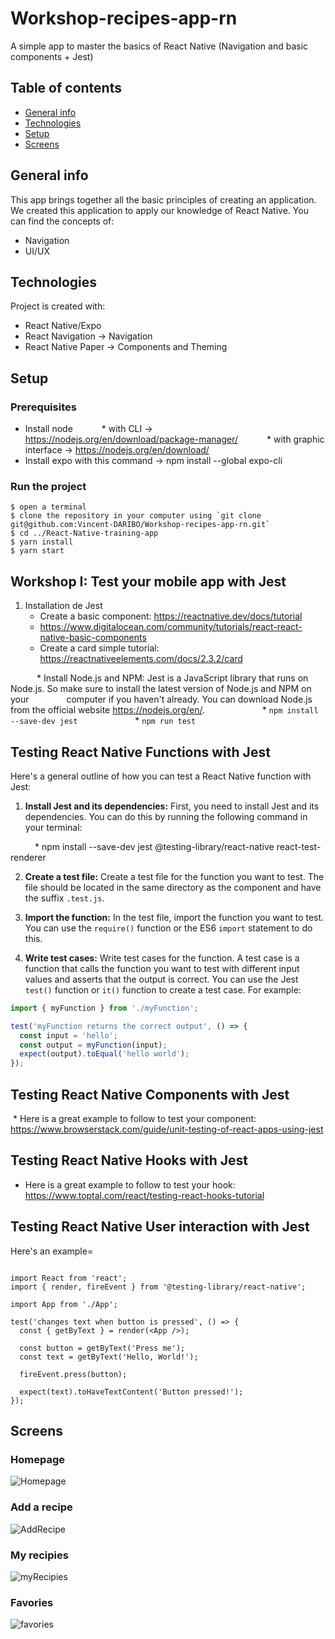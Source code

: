 # Workshop-recipes-app-rn
A simple app to master the basics of React Native (Navigation and basic components + Jest)


## Table of contents
* [General info](#general-info)
* [Technologies](#technologies)
* [Setup](#setup)
* [Screens](#screens)

## General info

This app brings together all the basic principles of creating an application. We created this application to apply our knowledge of React Native.
You can find the concepts of:
- Navigation
- UI/UX

## Technologies
Project is created with:
* React Native/Expo
* React Navigation -> Navigation
* React Native Paper -> Components and Theming
      
## Setup

### Prerequisites
* Install node
      *  with CLI -> https://nodejs.org/en/download/package-manager/
      *  with graphic interface -> https://nodejs.org/en/download/
* Install expo with this command -> npm install --global expo-cli

### Run the project
```
$ open a terminal
$ clone the repository in your computer using `git clone git@github.com:Vincent-DARIBO/Workshop-recipes-app-rn.git`
$ cd ../React-Native-training-app
$ yarn install
$ yarn start
```
## Workshop I: Test your mobile app with Jest

1. Installation de Jest
	* Create a basic component: https://reactnative.dev/docs/tutorial 
	* https://www.digitalocean.com/community/tutorials/react-react-native-basic-components	 	
	* Create a card simple tutorial: https://reactnativeelements.com/docs/2.3.2/card	 	

      * Install Node.js and NPM: Jest is a JavaScript library that runs on Node.js. So make sure to install the latest version of Node.js and NPM on your         computer if you haven't already. You can download Node.js from the official website https://nodejs.org/en/.
      
      * ```npm install --save-dev jest```
      
      * ```npm run test```
      
## Testing React Native Functions with Jest

Here's a general outline of how you can test a React Native function with Jest:

1. **Install Jest and its dependencies:** First, you need to install Jest and its dependencies. You can do this by running the following command in your terminal:

      * npm install --save-dev jest @testing-library/react-native react-test-renderer

2. **Create a test file:** Create a test file for the function you want to test. The file should be located in the same directory as the component and have the suffix `.test.js`.

3. **Import the function:** In the test file, import the function you want to test. You can use the `require()` function or the ES6 `import` statement to do this.

4. **Write test cases:** Write test cases for the function. A test case is a function that calls the function you want to test with different input values and asserts that the output is correct. You can use the Jest `test()` function or `it()` function to create a test case. For example:

```javascript
import { myFunction } from './myFunction';

test('myFunction returns the correct output', () => {
  const input = 'hello';
  const output = myFunction(input);
  expect(output).toEqual('hello world');
});
```

## Testing React Native Components with Jest

 * Here is a great example to follow to test your component: https://www.browserstack.com/guide/unit-testing-of-react-apps-using-jest

## Testing React Native Hooks with Jest
  * Here is a great example to follow to test your hook: https://www.toptal.com/react/testing-react-hooks-tutorial

## Testing React Native User interaction with Jest

Here's an example=

```

import React from 'react';
import { render, fireEvent } from '@testing-library/react-native';

import App from './App';

test('changes text when button is pressed', () => {
  const { getByText } = render(<App />);

  const button = getByText('Press me');
  const text = getByText('Hello, World!');

  fireEvent.press(button);

  expect(text).toHaveTextContent('Button pressed!');
});
```
## Screens
### Homepage
![Homepage](./screenshots/homepage.png)

### Add a recipe
![AddRecipe](./screenshots/addPage.png)

### My recipies
![myRecipies](./screenshots/myRecipies.png)

### Favories
![favories](./screenshots/favorties.png)

